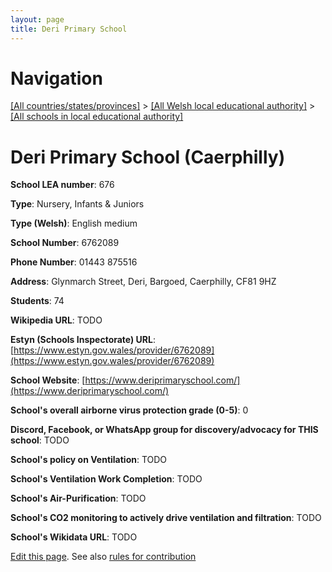 ```yaml
---
layout: page
title: Deri Primary School
---
```

# Navigation

[[All countries/states/provinces]](../../..) > [[All Welsh local educational authority]](../..) > [[All schools in local educational authority]](..)

# Deri Primary School (Caerphilly)

**School LEA number**: 676

**Type**: Nursery, Infants & Juniors

**Type (Welsh)**: English medium

**School Number**: 6762089

**Phone Number**: 01443 875516

**Address**: Glynmarch Street, Deri, Bargoed, Caerphilly, CF81 9HZ

**Students**: 74

**Wikipedia URL**: TODO

**Estyn (Schools Inspectorate) URL**: [https://www.estyn.gov.wales/provider/6762089](https://www.estyn.gov.wales/provider/6762089)

**School Website**: [https://www.deriprimaryschool.com/](https://www.deriprimaryschool.com/)

**School's overall airborne virus protection grade (0-5)**: 0

**Discord, Facebook, or WhatsApp group for discovery/advocacy for THIS school**: TODO

**School's policy on Ventilation**: TODO

**School's Ventilation Work Completion**: TODO

**School's Air-Purification**: TODO

**School's CO2 monitoring to actively drive ventilation and filtration**: TODO

**School's Wikidata URL**: TODO




[Edit this page](https://github.com/ventilate-schools/Wales/edit/prif/./Caerphilly/Deri_Primary_School.md). See also [rules for contribution](../../../contribution-rules/)